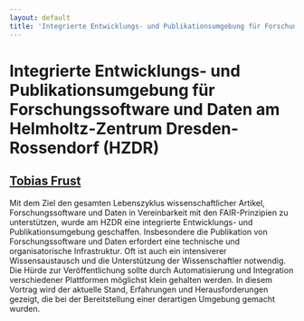 ```yaml
---
layout: default
title: 'Integrierte Entwicklungs- und Publikationsumgebung für Forschungssoftware und Daten am Helmholtz-Zentrum Dresden-Rossendorf (HZDR)'
---
```


# Integrierte Entwicklungs- und Publikationsumgebung für Forschungssoftware und Daten am Helmholtz-Zentrum Dresden-Rossendorf (HZDR)

## [Tobias Frust](../../speaker/JE7Z7H/)

Mit dem Ziel den gesamten Lebenszyklus wissenschaftlicher Artikel, Forschungssoftware und Daten in Vereinbarkeit mit den FAIR-Prinzipien zu unterstützen, wurde am HZDR eine integrierte Entwicklungs- und Publikationsumgebung geschaffen. Insbesondere die Publikation von Forschungssoftware und Daten erfordert eine technische und organisatorische Infrastruktur. Oft ist auch ein intensiverer Wissensaustausch und die Unterstützung der Wissenschaftler notwendig. Die Hürde zur Veröffentlichung sollte durch Automatisierung und Integration verschiedener Plattformen möglichst klein gehalten werden. In diesem Vortrag wird der aktuelle Stand, Erfahrungen und Herausforderungen gezeigt, die bei der Bereitstellung einer derartigen Umgebung gemacht wurden.